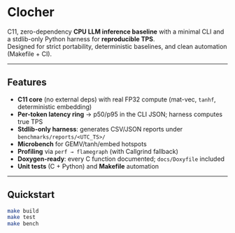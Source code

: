 # Clocher

C11, zero-dependency **CPU LLM inference baseline** with a minimal CLI and a stdlib-only Python harness for **reproducible TPS**.  
Designed for strict portability, deterministic baselines, and clean automation (Makefile + CI).

---

## Features
- **C11 core** (no external deps) with real FP32 compute (mat-vec, `tanhf`, deterministic embedding)
- **Per-token latency ring** → p50/p95 in the CLI JSON; harness computes true TPS
- **Stdlib-only harness**: generates CSV/JSON reports under `benchmarks/reports/<UTC_TS>/`
- **Microbench** for GEMV/tanh/embed hotspots
- **Profiling** via `perf → flamegraph` (with Callgrind fallback)
- **Doxygen-ready**: every C function documented; `docs/Doxyfile` included
- **Unit tests** (C + Python) and **Makefile** automation

---

## Quickstart
```bash
make build
make test
make bench
